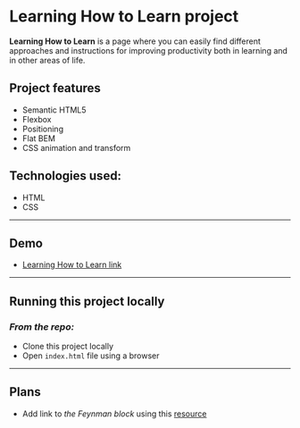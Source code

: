 # **Learning How to Learn project**

**Learning How to Learn** is a page where you can easily find different approaches and instructions for improving productivity both in learning and in other areas of life.

## Project features

- Semantic HTML5
- Flexbox
- Positioning
- Flat BEM
- CSS animation and transform

## Technologies used:

* HTML
* CSS
___
## Demo

* [Learning How to Learn link](https://inndi.github.io/web_project_1/)
___
## Running this project locally
### *From the repo:*

* Clone this project locally
* Open ```index.html``` file using a browser

___
## Plans
 * Add link to *the Feynman block* using this [resource](https://fs.blog/feynman-technique/)  
